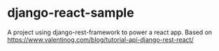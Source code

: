# django-react-sample
A project using django-rest-framework to power a react app. Based on https://www.valentinog.com/blog/tutorial-api-django-rest-react/
